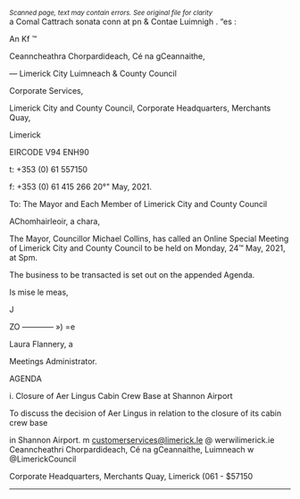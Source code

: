 *<small>Scanned page, text may contain errors. See original file for clarity</small>*  
a Comal Cattrach sonata conn at pn
& Contae Luimnigh . “es :

An Kf ™

Ceanncheathra Chorpardideach,
Cé na gCeannaithe,

— Limerick City Luimneach
& County Council

Corporate Services,

Limerick City and County Council,
Corporate Headquarters,
Merchants Quay,

Limerick

EIRCODE V94 ENH90

t: +353 (0) 61 557150

f: +353 (0) 61 415 266
20°" May, 2021.

To: The Mayor and Each Member of Limerick City and County Council

AChomhairleoir, a chara,

The Mayor, Councillor Michael Collins, has called an Online Special Meeting of Limerick City
and County Council to be held on Monday, 24™ May, 2021, at Spm.

The business to be transacted is set out on the appended Agenda.

Is mise le meas,

J

ZO ———— »)
=e

Laura Flannery, a

Meetings Administrator.

AGENDA

i. Closure of Aer Lingus Cabin Crew Base at Shannon Airport

To discuss the decision of Aer Lingus in relation to the closure of its cabin crew base

in Shannon Airport.
m customerservices@limerick.le
@ werwilimerick.ie
Ceanncheathri Chorpardideach, Cé na gCeannaithe, Luimneach w @LimerickCouncil

Corporate Headquarters, Merchants Quay, Limerick (061 - $57150

---
